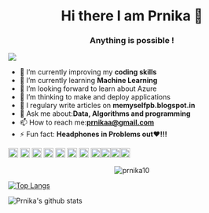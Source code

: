 <h1 align="center"> Hi there I am Prnika 👋</h1>
<h3 align="center">Anything is possible !</h3>


![](https://komarev.com/ghpvc/?username=prnika10&color=green) 
- 🔭 I’m currently improving my **coding skills**
- 🌱 I’m currently learning **Machine Learning**
- 👯 I’m looking forward to learn about Azure 
- 🤔 I’m thinking to make and deploy applications
- 📝 I regulary write articles on **memyselfpb.blogspot.in**
- 💬 Ask me about:**Data, Algorithms and programming**
- 📫 How to reach me:**prnikaa@gmail.com**
- ⚡ Fun fact: **Headphones in Problems out❤!!!**
<p align="left"><img src="https://devicons.github.io/devicon/devicon.git/icons/bootstrap/bootstrap-plain.svg" alt="bootstrap" width="20" height="20"/> <img src="https://devicons.github.io/devicon/devicon.git/icons/c/c-original.svg" alt="c" width="20" height="20"/>  <img src="https://devicons.github.io/devicon/devicon.git/icons/css3/css3-original-wordmark.svg" alt="css3" width="20" height="20"/> <img src="https://devicons.github.io/devicon/devicon.git/icons/electron/electron-original.svg" alt="electron" width="20" height="20"/>  <img src="https://devicons.github.io/devicon/devicon.git/icons/javascript/javascript-original.svg" alt="javascript" width="20" height="20"/>  <img src="https://devicons.github.io/devicon/devicon.git/icons/mysql/mysql-original-wordmark.svg" alt="mysql" width="20" height="20"/>  <img src="https://devicons.github.io/devicon/devicon.git/icons/linux/linux-original.svg" alt="linux" width="20" height="20"/> <img src="https://devicons.github.io/devicon/devicon.git/icons/java/java-original.svg" alt="java" width="20" height="20"/><img src="https://devicons.github.io/devicon/devicon.git/icons/go/go-original.svg" alt="go" width="20" height="20"/><img src="https://devicons.github.io/devicon/devicon.git/icons/csharp/csharp-original.svg" alt="csharp" width="20" height="20"/><img src="https://devicons.github.io/devicon/devicon.git/icons/python/python-original.svg" alt="python" width="20" height="20"/></p><p align="center"> <img src="https://github-readme-stats.vercel.app/api?username=prnika10&show_icons=true" alt="prnika10" /> </p>



[![Top Langs](https://github-readme-stats.vercel.app/api/top-langs/?username=prnika10)](https://github.com/prnika10/github-readme-stats) 

![Prnika's github stats](https://github-readme-stats.vercel.app/api?username=prnika10&show_icons=true&theme=synthwave)
![]() 
